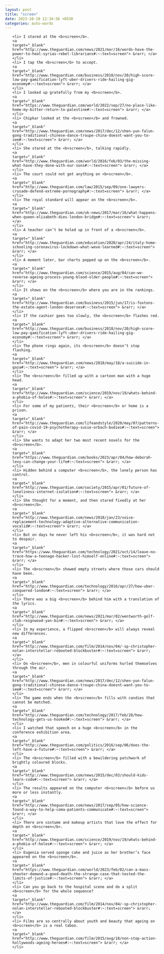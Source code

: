 ```yaml
---
layout: post
title: "screen"
date: 2023-10-10 12:34:56 +0530
categories: auto-words
---
```

<ol>

    <li> I stared at the <b>screen</b>.
    <a 
    target="_blank" 
    href="http://www.theguardian.com/news/2021/mar/16/words-have-the-power-to-heal-syrias-rebel-librarians#:~:text=screen"> &rarr; </a>
    </li>
    <li> I tap the <b>screen</b> to accept.
    <a 
    target="_blank" 
    href="http://www.theguardian.com/business/2018/nov/20/high-score-low-pay-gamification-lyft-uber-drivers-ride-hailing-gig-economy#:~:text=screen"> &rarr; </a>
    </li>
    <li> I looked up gratefully from my <b>screen</b>.
    <a 
    target="_blank" 
    href="https://www.theguardian.com/world/2022/sep/27/no-place-like-home-my-bitter-return-to-palestine#:~:text=screen"> &rarr; </a>
    </li>
    <li> Chipkar looked at the <b>screen</b> and frowned.
    <a 
    target="_blank" 
    href="http://www.theguardian.com/news/2017/dec/12/shen-yun-falun-gong-traditional-chinese-dance-troupe-china-doesnt-want-you-to-see#:~:text=screen"> &rarr; </a>
    </li>
    <li> She stared at the <b>screen</b>, talking rapidly.
    <a 
    target="_blank" 
    href="http://www.theguardian.com/world/2016/feb/03/the-missing-what-have-they-done-with-our-sons#:~:text=screen"> &rarr; </a>
    </li>
    <li> The court could not get anything on <b>screen</b>.
    <a 
    target="_blank" 
    href="http://www.theguardian.com/law/2015/sep/09/one-lawyers-crusade-defend-extreme-pornography#:~:text=screen"> &rarr; </a>
    </li>
    <li> The royal standard will appear on the <b>screen</b>.
    <a 
    target="_blank" 
    href="http://www.theguardian.com/uk-news/2017/mar/16/what-happens-when-queen-elizabeth-dies-london-bridge#:~:text=screen"> &rarr; </a>
    </li>
    <li> A teacher can’t be holed up in front of a <b>screen</b>.
    <a 
    target="_blank" 
    href="http://www.theguardian.com/education/2020/apr/24/italy-home-schooling-coronavirus-lockdown-what-weve-learned#:~:text=screen"> &rarr; </a>
    </li>
    <li> A moment later, bar charts popped up on the <b>screen</b>.
    <a 
    target="_blank" 
    href="http://www.theguardian.com/science/2015/aug/04/can-we-reverse-ageing-process-young-blood-older-people#:~:text=screen"> &rarr; </a>
    </li>
    <li> It shows on the <b>screen</b> where you are in the rankings.
    <a 
    target="_blank" 
    href="http://www.theguardian.com/business/2015/jun/17/is-foxtons-the-estate-agent-london-deserves#:~:text=screen"> &rarr; </a>
    </li>
    <li> If the cashier goes too slowly, the <b>screen</b> flashes red.
    <a 
    target="_blank" 
    href="http://www.theguardian.com/business/2018/nov/20/high-score-low-pay-gamification-lyft-uber-drivers-ride-hailing-gig-economy#:~:text=screen"> &rarr; </a>
    </li>
    <li> The phone rings again, its <b>screen</b> doesn’t stop flashing.
    <a 
    target="_blank" 
    href="http://www.theguardian.com/news/2018/may/18/a-suicide-in-gaza#:~:text=screen"> &rarr; </a>
    </li>
    <li> The <b>screen</b> filled up with a cartoon man with a huge head.
    <a 
    target="_blank" 
    href="http://www.theguardian.com/science/2019/nov/19/whats-behind-a-phobia-of-holes#:~:text=screen"> &rarr; </a>
    </li>
    <li> For some of my patients, their <b>screen</b> or home is a prison.
    <a 
    target="_blank" 
    href="http://www.theguardian.com/lifeandstyle/2020/may/07/patterns-of-pain-covid-19-psychotherapy-susie-orbach-bodies#:~:text=screen"> &rarr; </a>
    </li>
    <li> She wants to adapt her two most recent novels for the <b>screen</b>.
    <a 
    target="_blank" 
    href="https://www.theguardian.com/books/2023/apr/04/how-deborah-levy-can-change-your-life#:~:text=screen"> &rarr; </a>
    </li>
    <li> Hidden behind a computer <b>screen</b>, the lonely person has control.
    <a 
    target="_blank" 
    href="http://www.theguardian.com/society/2015/apr/01/future-of-loneliness-internet-isolation#:~:text=screen"> &rarr; </a>
    </li>
    <li> She thought for a moment, and then stared fixedly at her <b>screen</b>.
    <a 
    target="_blank" 
    href="http://www.theguardian.com/news/2018/jan/23/voice-replacement-technology-adaptive-alternative-communication-vocalid#:~:text=screen"> &rarr; </a>
    </li>
    <li> But on days he never left his <b>screen</b>, it was hard not to despair.
    <a 
    target="_blank" 
    href="https://www.theguardian.com/technology/2021/oct/14/leave-no-trace-how-a-teenage-hacker-lost-himself-online#:~:text=screen"> &rarr; </a>
    </li>
    <li> The <b>screen</b> showed empty streets where those cars should have been.
    <a 
    target="_blank" 
    href="http://www.theguardian.com/technology/2016/apr/27/how-uber-conquered-london#:~:text=screen"> &rarr; </a>
    </li>
    <li> There was a big <b>screen</b> behind him with a translation of the lyrics.
    <a 
    target="_blank" 
    href="http://www.theguardian.com/news/2021/mar/02/wentworth-golf-club-reignwood-yan-bin#:~:text=screen"> &rarr; </a>
    </li>
    <li> In my experience, a flipped <b>screen</b> will always reveal new differences.
    <a 
    target="_blank" 
    href="http://www.theguardian.com/film/2014/nov/04/-sp-christopher-nolan-interstellar-rebooted-blockbuster#:~:text=screen"> &rarr; </a>
    </li>
    <li> On <b>screen</b>, men in colourful uniforms hurled themselves through the air.
    <a 
    target="_blank" 
    href="http://www.theguardian.com/news/2017/dec/12/shen-yun-falun-gong-traditional-chinese-dance-troupe-china-doesnt-want-you-to-see#:~:text=screen"> &rarr; </a>
    </li>
    <li> The game ends when the <b>screen</b> fills with candies that cannot be matched.
    <a 
    target="_blank" 
    href="http://www.theguardian.com/technology/2017/feb/28/how-technology-gets-us-hooked#:~:text=screen"> &rarr; </a>
    </li>
    <li> I watched that speech on a huge <b>screen</b> in the conference exhibition area.
    <a 
    target="_blank" 
    href="http://www.theguardian.com/politics/2016/sep/06/does-the-left-have-a-future#:~:text=screen"> &rarr; </a>
    </li>
    <li> The <b>screen</b> filled with a bewildering patchwork of brightly coloured blocks.
    <a 
    target="_blank" 
    href="http://www.theguardian.com/news/2015/dec/03/should-kids-learn-code#:~:text=screen"> &rarr; </a>
    </li>
    <li> The results appeared on the computer <b>screen</b> before us more or less instantly.
    <a 
    target="_blank" 
    href="http://www.theguardian.com/news/2017/sep/05/how-science-found-a-way-to-help-coma-patients-communicate#:~:text=screen"> &rarr; </a>
    </li>
    <li> There are costume and makeup artists that love the effect for depth on <b>screen</b>.
    <a 
    target="_blank" 
    href="http://www.theguardian.com/science/2019/nov/19/whats-behind-a-phobia-of-holes#:~:text=screen"> &rarr; </a>
    </li>
    <li> Eugenia served sponge cake and juice as her brother’s face appeared on the <b>screen</b>.
    <a 
    target="_blank" 
    href="https://www.theguardian.com/world/2023/feb/02/can-a-mass-shooter-demand-a-good-death-the-strange-case-that-tested-the-limits-of-justice#:~:text=screen"> &rarr; </a>
    </li>
    <li> Can you go back to the hospital scene and do a split <b>screen</b> for the whole sequence?
    <a 
    target="_blank" 
    href="http://www.theguardian.com/film/2014/nov/04/-sp-christopher-nolan-interstellar-rebooted-blockbuster#:~:text=screen"> &rarr; </a>
    </li>
    <li> Films are so centrally about youth and beauty that ageing on <b>screen</b> is a real taboo.
    <a 
    target="_blank" 
    href="http://www.theguardian.com/film/2015/aug/18/non-stop-action-hollywoods-ageing-heroes#:~:text=screen"> &rarr; </a>
    </li>